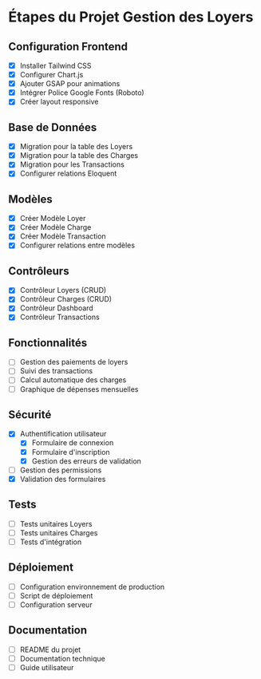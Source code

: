 # Étapes du Projet Gestion des Loyers

## Configuration Frontend
- [x] Installer Tailwind CSS
- [x] Configurer Chart.js
- [x] Ajouter GSAP pour animations
- [x] Intégrer Police Google Fonts (Roboto)
- [x] Créer layout responsive

## Base de Données
- [x] Migration pour la table des Loyers
- [x] Migration pour la table des Charges
- [x] Migration pour les Transactions
- [x] Configurer relations Eloquent

## Modèles
- [x] Créer Modèle Loyer
- [x] Créer Modèle Charge
- [x] Créer Modèle Transaction
- [x] Configurer relations entre modèles

## Contrôleurs
- [x] Contrôleur Loyers (CRUD)
- [x] Contrôleur Charges (CRUD)
- [x] Contrôleur Dashboard
- [x] Contrôleur Transactions

## Fonctionnalités
- [ ] Gestion des paiements de loyers
- [ ] Suivi des transactions
- [ ] Calcul automatique des charges
- [ ] Graphique de dépenses mensuelles

## Sécurité
- [x] Authentification utilisateur
    - [x] Formulaire de connexion
    - [x] Formulaire d'inscription
    - [x] Gestion des erreurs de validation
- [ ] Gestion des permissions
- [x] Validation des formulaires

## Tests
- [ ] Tests unitaires Loyers
- [ ] Tests unitaires Charges
- [ ] Tests d'intégration

## Déploiement
- [ ] Configuration environnement de production
- [ ] Script de déploiement
- [ ] Configuration serveur

## Documentation
- [ ] README du projet
- [ ] Documentation technique
- [ ] Guide utilisateur
